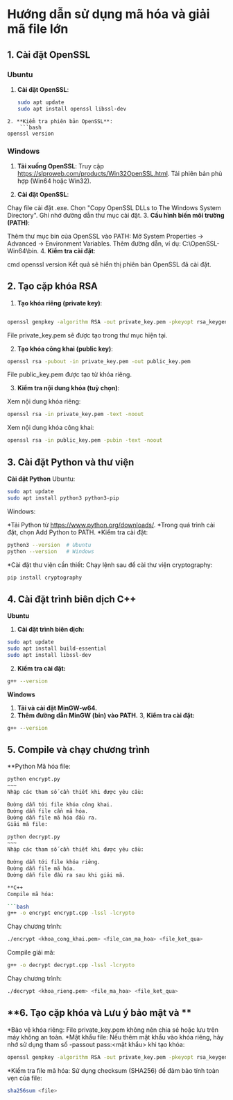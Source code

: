 # Hướng dẫn sử dụng mã hóa và giải mã file lớn

## **1. Cài đặt OpenSSL**

### **Ubuntu**
1. **Cài đặt OpenSSL**:
   ```bash
   sudo apt update
   sudo apt install openssl libssl-dev
```
2. **Kiểm tra phiên bản OpenSSL**:
    ```bash
openssl version
```
### **Windows** ###
1. **Tải xuống OpenSSL**:
Truy cập https://slproweb.com/products/Win32OpenSSL.html.
Tải phiên bản phù hợp (Win64 hoặc Win32).

2. **Cài đặt OpenSSL**:

Chạy file cài đặt .exe.
Chọn "Copy OpenSSL DLLs to The Windows System Directory".
Ghi nhớ đường dẫn thư mục cài đặt.
3. **Cấu hình biến môi trường (PATH)**:

Thêm thư mục bin của OpenSSL vào PATH:
Mở System Properties → Advanced → Environment Variables.
Thêm đường dẫn, ví dụ: C:\OpenSSL-Win64\bin.
4. **Kiểm tra cài đặt**:

cmd
openssl version
Kết quả sẽ hiển thị phiên bản OpenSSL đã cài đặt.

## **2. Tạo cặp khóa RSA**
1. **Tạo khóa riêng (private key)**:

```bash

openssl genpkey -algorithm RSA -out private_key.pem -pkeyopt rsa_keygen_bits:2048
```
File private_key.pem sẽ được tạo trong thư mục hiện tại.

2. **Tạo khóa công khai (public key)**:

```bash
openssl rsa -pubout -in private_key.pem -out public_key.pem
```
File public_key.pem được tạo từ khóa riêng.

3. **Kiểm tra nội dung khóa (tuỳ chọn)**:

Xem nội dung khóa riêng:
```bash
openssl rsa -in private_key.pem -text -noout
```
Xem nội dung khóa công khai:
```bash
openssl rsa -in public_key.pem -pubin -text -noout
```
## **3. Cài đặt Python và thư viện**
**Cài đặt Python**
Ubuntu:

```bash
sudo apt update
sudo apt install python3 python3-pip
```
Windows:

*Tải Python từ https://www.python.org/downloads/.
*Trong quá trình cài đặt, chọn Add Python to PATH.
*Kiểm tra cài đặt:

```bash
python3 --version  # Ubuntu
python --version   # Windows
```
*Cài đặt thư viện cần thiết:
Chạy lệnh sau để cài thư viện cryptography:

```bash
pip install cryptography
```
## **4. Cài đặt trình biên dịch C++**
**Ubuntu**
1. **Cài đặt trình biên dịch:**
```bash
sudo apt update
sudo apt install build-essential
sudo apt install libssl-dev
```
2. **Kiểm tra cài đặt:**
```bash
g++ --version
```
**Windows**
1. **Tải và cài đặt MinGW-w64.**
2. **Thêm đường dẫn MinGW (bin) vào PATH.**
3, **Kiểm tra cài đặt:**
```cmd
g++ --version
```
## **5. Compile và chạy chương trình**
**Python
Mã hóa file:

```bash
python encrypt.py
~~~
Nhập các tham số cần thiết khi được yêu cầu:

Đường dẫn tới file khóa công khai.
Đường dẫn file cần mã hóa.
Đường dẫn file mã hóa đầu ra.
Giải mã file:
```
```bash
python decrypt.py
~~~
Nhập các tham số cần thiết khi được yêu cầu:

Đường dẫn tới file khóa riêng.
Đường dẫn file mã hóa.
Đường dẫn file đầu ra sau khi giải mã.

**C++
Compile mã hóa:

```bash
g++ -o encrypt encrypt.cpp -lssl -lcrypto
```
Chạy chương trình:
```bash
./encrypt <khoa_cong_khai.pem> <file_can_ma_hoa> <file_ket_qua>
```
Compile giải mã:
```bash
g++ -o decrypt decrypt.cpp -lssl -lcrypto
```
Chạy chương trình:
```bash
./decrypt <khoa_rieng.pem> <file_ma_hoa> <file_ket_qua>
```
## **6. Tạo cặp khóa và Lưu ý bảo mật và **
*Bảo vệ khóa riêng: File private_key.pem không nên chia sẻ hoặc lưu trên máy không an toàn.
*Mật khẩu file: Nếu thêm mật khẩu vào khóa riêng, hãy nhớ sử dụng tham số -passout pass:<mật khẩu> khi tạo khóa:
```bash
openssl genpkey -algorithm RSA -out private_key.pem -pkeyopt rsa_keygen_bits:2048 -passout pass:<mật khẩu>
```
*Kiểm tra file mã hóa: Sử dụng checksum (SHA256) để đảm bảo tính toàn vẹn của file:
```bash
sha256sum <file>
```


